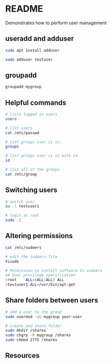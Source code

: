 # README
Demonstrates how to perform user management 

## useradd and adduser  
```sh
sudo apt install adduser  

sudo adduser testuser 
```

## groupadd

```sh
groupadd mygroup
```

## Helpful commands
```sh
# lists logged in users 
users  

# list users  
cat /etc/passwd 

# list groups user is in.  
groups 

# list groups user is in with id
id 

# list all of the groups.   
cat /etc/group  

```

## Switching users 
```sh
# switch user
su -l testuser1   

# login as root 
sudo -I  
```

## Altering permissions  
```sh
cat /etc/sudoers 

# edit the sudoers file 
Visudo  

# Permission to install software In sudoers 
># User privilege specification 
>root    ALL=(ALL:ALL) ALL 
>testuser1 ALL=/usr/bin/apt-get 
```



## Share folders between users 
```sh
# add a user to the group
sudo usermod -aG mygroup your-user

# create and share folder
sudo mkdir /shares 
sudo chgrp -R mygroup /shares 
sudo chmod 2775 /shares  
```


## Resources




